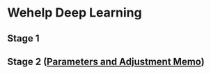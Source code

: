 # Wehelp Deep Learning
## Stage 1

## Stage 2 ([Parameters and Adjustment Memo](stage-2\params.md))
